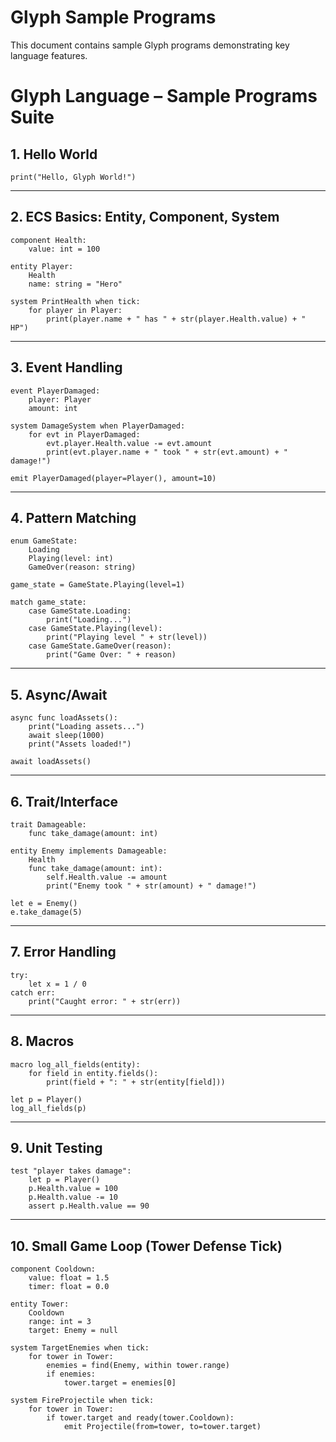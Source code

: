 # Glyph Sample Programs

This document contains sample Glyph programs demonstrating key language features.

# Glyph Language – Sample Programs Suite

## 1. Hello World
```glyph
print("Hello, Glyph World!")
```

---

## 2. ECS Basics: Entity, Component, System
```glyph
component Health:
    value: int = 100

entity Player:
    Health
    name: string = "Hero"

system PrintHealth when tick:
    for player in Player:
        print(player.name + " has " + str(player.Health.value) + " HP")
```

---

## 3. Event Handling
```glyph
event PlayerDamaged:
    player: Player
    amount: int

system DamageSystem when PlayerDamaged:
    for evt in PlayerDamaged:
        evt.player.Health.value -= evt.amount
        print(evt.player.name + " took " + str(evt.amount) + " damage!")

emit PlayerDamaged(player=Player(), amount=10)
```

---

## 4. Pattern Matching
```glyph
enum GameState:
    Loading
    Playing(level: int)
    GameOver(reason: string)

game_state = GameState.Playing(level=1)

match game_state:
    case GameState.Loading:
        print("Loading...")
    case GameState.Playing(level):
        print("Playing level " + str(level))
    case GameState.GameOver(reason):
        print("Game Over: " + reason)
```

---

## 5. Async/Await
```glyph
async func loadAssets():
    print("Loading assets...")
    await sleep(1000)
    print("Assets loaded!")

await loadAssets()
```

---

## 6. Trait/Interface
```glyph
trait Damageable:
    func take_damage(amount: int)

entity Enemy implements Damageable:
    Health
    func take_damage(amount: int):
        self.Health.value -= amount
        print("Enemy took " + str(amount) + " damage!")

let e = Enemy()
e.take_damage(5)
```

---

## 7. Error Handling
```glyph
try:
    let x = 1 / 0
catch err:
    print("Caught error: " + str(err))
```

---

## 8. Macros
```glyph
macro log_all_fields(entity):
    for field in entity.fields():
        print(field + ": " + str(entity[field]))

let p = Player()
log_all_fields(p)
```

---

## 9. Unit Testing
```glyph
test "player takes damage":
    let p = Player()
    p.Health.value = 100
    p.Health.value -= 10
    assert p.Health.value == 90
```

---

## 10. Small Game Loop (Tower Defense Tick)
```glyph
component Cooldown:
    value: float = 1.5
    timer: float = 0.0

entity Tower:
    Cooldown
    range: int = 3
    target: Enemy = null

system TargetEnemies when tick:
    for tower in Tower:
        enemies = find(Enemy, within tower.range)
        if enemies:
            tower.target = enemies[0]

system FireProjectile when tick:
    for tower in Tower:
        if tower.target and ready(tower.Cooldown):
            emit Projectile(from=tower, to=tower.target)
``` 